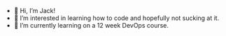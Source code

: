 - 👋 Hi, I’m Jack!
- 👀 I’m interested in learning how to code and hopefully not sucking at it.
- 🌱 I’m currently learning on a 12 week DevOps course.

<!---
QAJackBarclay/QAJackBarclay is a ✨ special ✨ repository because its `README.md` (this file) appears on your GitHub profile.
You can click the Preview link to take a look at your changes.
--->

